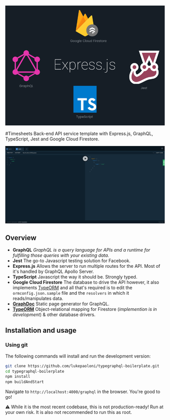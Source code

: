 ![](./assets/tech-stack.svg)

#Timesheets Back-end API service template with Express.js, GraphQL, TypeScript, Jest and Google Cloud Firestore.

![](./assets/graphql.png)

## Overview

- **GraphQL** _GraphQL is a query language for APIs and a runtime for fulfilling those queries with your existing data._
- **Jest** The go-to Javascript testing solution for Facebook.
- **Express.js** Allows the server to run multiple routes for the API. Most of it's handled by GraphQL Apollo Server.
- **TypeScript** Javascript the way it should be. Strongly typed.
- **Google Cloud Firestore** The database to drive the API however, it also implements [TypeORM](https://github.com/typeorm/typeorm) and all that's required is to edit the `ormconfig.json.sample` file and the `resolvers` in which it reads/manipulates data.
- **[GraphDoc](https://github.com/2fd/graphdoc)** Static page generator for GraphQL.
- **[TypeORM](https://github.com/typeorm/typeorm)** Object-relational mapping for Firestore (_implemention is in development_) & other database drivers.

## Installation and usage

### Using git

The following commands will install and run the development version:

```sh
git clone https://github.com/lukepaoloni/typegraphql-boilerplate.git
cd typegraphql-boilerplate
npm install
npm buildAndStart
```

Navigate to `http://localhost:4000/graphql` in the browser. You're good to go!

⚠️ While it is the most recent codebase, this is not production-ready! Run at
your own risk. It is also not recommended to run this as root.
